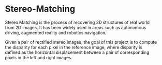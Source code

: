 # Stereo-Matching

Stereo Matching is the process of recovering 3D structures of real world from 2D images. It has been widely used in areas such as autonomous driving, augmented reality and robotics navigation. 

Given a pair of rectified stereo images, the goal of this project is to compute the disparity for each pixel in the reference image, where disparity is defined as the horizontal displacement between a pair of corresponding pixels in the left and right images.
